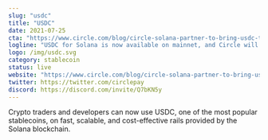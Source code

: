 ```yaml
---
slug: "usdc"
title: "USDC"
date: 2021-07-25
cta: "https://www.circle.com/blog/circle-solana-partner-to-bring-usdc-to-solana-blockchain"
logline: "USDC for Solana is now available on mainnet, and Circle will bring comprehensive support for Solana across its suite of platform services and APIs in Q4."
logo: /img/usdc.svg
category: stablecoin
status: live
website: "https://www.circle.com/blog/circle-solana-partner-to-bring-usdc-to-solana-blockchain"
twitter: https://twitter.com/circlepay
discord: https://discord.com/invite/Q7bKN5y
---
```


Crypto traders and developers can now use USDC, one of the most popular stablecoins, on fast, scalable, and cost-effective rails provided by the Solana blockchain.

